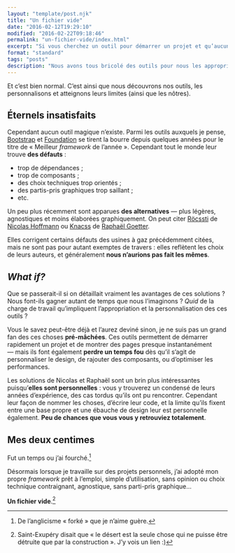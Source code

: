 ```yaml
---
layout: "template/post.njk"
title: "Un fichier vide"
date: "2016-02-12T19:29:10"
modified: "2016-02-22T09:18:46"
permalink: "un-fichier-vide/index.html"
excerpt: "Si vous cherchez un outil pour démarrer un projet et qu’aucun _framework_ ne vous plaît, nʼoubliez pas cette option. Elle vous sierra à merveille."
format: "standard"
tags: "posts"
description: "Nous avons tous bricolé des outils pour nous les approprier."
---
```

Et c’est bien normal. C’est ainsi que nous découvrons nos outils, les personnalisons et atteignons leurs limites (ainsi que les nôtres).

## Éternels insatisfaits

Cependant aucun outil magique n’existe. Parmi les outils auxquels je pense, [Bootstrap](https://getbootstrap.com/) et [Foundation](https://foundation.zurb.com/) se tirent la bourre depuis quelques années pour le titre de «&nbsp;Meilleur _framework_ de l’année&nbsp;». Cependant tout le monde leur trouve **des défauts**&nbsp;:

* trop de dépendances&nbsp;;
* trop de composants&nbsp;;
* des choix techniques trop orientés&nbsp;;
* des partis-pris graphiques trop saillant&nbsp;;
* etc.

Un peu plus récemment sont apparues **des alternatives** —&nbsp;plus légères, agnostiques et moins élaborées graphiquement. On peut citer [Röcssti](https://rocssti.net/) de [Nicolas Hoffmann](https://www.nicolas-hoffmann.net/) ou [Knacss](https://knacss.com/) de [Raphaël Goetter](https://www.goetter.fr/).

Elles corrigent certains défauts des usines à gaz précédemment citées, mais ne sont pas pour autant exemptes de travers&nbsp;: elles reflètent les choix de leurs auteurs, et généralement **nous n’aurions pas fait les mêmes**.

## _What if?_

Que se passerait-il si on détaillait vraiment les avantages de ces solutions&nbsp;? Nous font-ils gagner autant de temps que nous l’imaginons&nbsp;? _Quid_ de la charge de travail qu’impliquent l’appropriation et la personnalisation des ces outils&nbsp;?

Vous le savez peut-être déjà et l’aurez deviné sinon, je ne suis pas un grand fan des ces choses **pré-mâchées**. Ces outils permettent de démarrer rapidement un projet et de montrer des pages presque instantanément —&nbsp;mais ils font également **perdre un temps fou** dès qu’il s’agit de personnaliser le design, de rajouter des composants, ou d’optimiser les performances.

Les solutions de Nicolas et Raphaël sont un brin plus intéressantes puisqu’**elles sont personnelles**&nbsp;: vous y trouverez un condensé de leurs années d’expérience, des cas tordus qu’ils ont pu rencontrer. Cependant leur façon de nommer les choses, d’écrire leur code, et la limite qu’ils fixent entre une base propre et une ébauche de design leur est personnelle également. **Peu de chances que vous vous y retrouviez totalement**.

## Mes deux centimes

Fut un temps ou j’ai fourché.[^1]

[^1]: De l’anglicisme « forké » que je n’aime guère.



Désormais lorsque je travaille sur des projets personnels, j’ai adopté mon propre _framework_ prêt à l’emploi, simple d’utilisation, sans opinion ou choix technique contraignant, agnostique, sans parti-pris graphique…

**Un fichier vide**.[^2]

[^2]: Saint-Exupéry disait que « le désert est la seule chose qui ne puisse être détruite que par la construction ». J’y vois un lien :)

